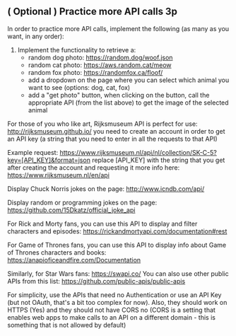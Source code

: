 ## ( Optional ) Practice more API calls 3p

In order to practice more API calls, implement the following (as many as you want, in any order):

1. Implement the functionality to retrieve a:
    - random dog photo: https://random.dog/woof.json
    - random cat photo: https://aws.random.cat/meow
    - random fox photo: https://randomfox.ca/floof/
    - add a dropdown on the page where you can select which animal you want to see (options: dog, cat, fox)
    - add a "get photo" button, when clicking on the button, call the appropriate API (from the list above) to get the image of the selected animal

For those of you who like art, Rijksmuseum API is perfect for use: http://rijksmuseum.github.io/
you need to create an account in order to get an API key (a string that you need to enter in all the requests to that API)

Example request: 
https://www.rijksmuseum.nl/api/nl/collection/SK-C-5?key=[API_KEY]&format=json
replace [API_KEY] with the string that you get after creating the account and requesting it
more info here: https://www.rijksmuseum.nl/en/api

Display Chuck Norris jokes on the page: http://www.icndb.com/api/ 

Display random or programming jokes on the page: https://github.com/15Dkatz/official_joke_api

For Rick and Morty fans, you can use this API to display and filter characters and episodes: https://rickandmortyapi.com/documentation#rest

For Game of Thrones fans, you can use this API to display info about Game of Thrones characters and books: https://anapioficeandfire.com/Documentation

Similarly, for Star Wars fans: https://swapi.co/
You can also use other public APIs from this list: https://github.com/public-apis/public-apis 

For simplicity, use the APIs that need no Authentication or use an API Key (but not OAuth, that's a bit too complex for now). Also, they should work on HTTPS (Yes) and they should not have CORS no (CORS is a setting that enables web apps to make calls to an API on a different domain - this is something that is not allowed by default)